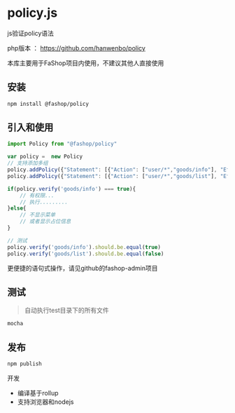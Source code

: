 # policy.js
js验证policy语法

php版本 ： https://github.com/hanwenbo/policy

本库主要用于FaShop项目内使用，不建议其他人直接使用

## 安装
```bash
npm install @fashop/policy
```

## 引入和使用
```js
import Policy from "@fashop/policy"

var policy =  new Policy
// 支持添加多组
policy.addPolicy({"Statement": [{"Action": ["user/*","goods/info"], "Effect": "Allow"}]})
policy.addPolicy({"Statement": [{"Action": ["user/*","goods/list"], "Effect": "Deny"}]})

if(policy.verify('goods/info') === true){
    // 有权限...
    // 执行.........
}else{
    // 不显示菜单
    // 或者显示占位信息
}

// 测试
policy.verify('goods/info').should.be.equal(true)
policy.verify('goods/list').should.be.equal(false)

```
更便捷的语句式操作，请见github的fashop-admin项目

## 测试
> 自动执行test目录下的所有文件
```bash 
mocha
```

## 发布
```bash
npm publish
```

开发
 - 编译基于rollup
 - 支持浏览器和nodejs
